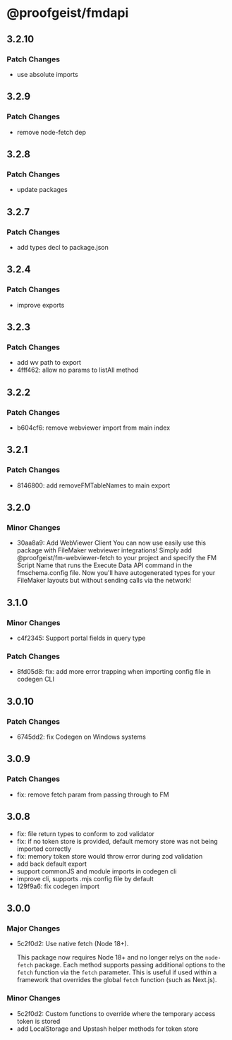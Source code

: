 # @proofgeist/fmdapi

## 3.2.10

### Patch Changes

- use absolute imports

## 3.2.9

### Patch Changes

- remove node-fetch dep

## 3.2.8

### Patch Changes

- update packages

## 3.2.7

### Patch Changes

- add types decl to package.json

## 3.2.4

### Patch Changes

- improve exports

## 3.2.3

### Patch Changes

- add wv path to export
- 4fff462: allow no params to listAll method

## 3.2.2

### Patch Changes

- b604cf6: remove webviewer import from main index

## 3.2.1

### Patch Changes

- 8146800: add removeFMTableNames to main export

## 3.2.0

### Minor Changes

- 30aa8a9: Add WebViewer Client
  You can now use easily use this package with FileMaker webviewer integrations! Simply add @proofgeist/fm-webviewer-fetch to your project and specify the FM Script Name that runs the Execute Data API command in the fmschema.config file. Now you'll have autogenerated types for your FileMaker layouts but without sending calls via the network!

## 3.1.0

### Minor Changes

- c4f2345: Support portal fields in query type

### Patch Changes

- 8fd05d8: fix: add more error trapping when importing config file in codegen CLI

## 3.0.10

### Patch Changes

- 6745dd2: fix Codegen on Windows systems

## 3.0.9

### Patch Changes

- fix: remove fetch param from passing through to FM

## 3.0.8

- fix: file return types to conform to zod validator
- fix: if no token store is provided, default memory store was not being imported correctly
- fix: memory token store would throw error during zod validation
- add back default export
- support commonJS and module imports in codegen cli
- improve cli, supports .mjs config file by default
- 129f9a6: fix codegen import

## 3.0.0

### Major Changes

- 5c2f0d2: Use native fetch (Node 18+).

  This package now requires Node 18+ and no longer relys on the `node-fetch` package.
  Each method supports passing additional options to the `fetch` function via the `fetch` parameter. This is useful if used within a framework that overrides the global `fetch` function (such as Next.js).

### Minor Changes

- 5c2f0d2: Custom functions to override where the temporary access token is stored
- add LocalStorage and Upstash helper methods for token store
